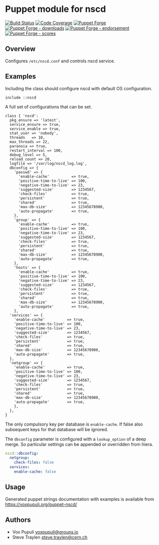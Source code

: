# Puppet module for nscd

[![Build Status](https://travis-ci.org/voxpupuli/puppet-nscd.png?branch=master)](https://travis-ci.org/voxpupuli/puppet-nscd)
[![Code Coverage](https://coveralls.io/repos/github/voxpupuli/puppet-nscd/badge.svg?branch=master)](https://coveralls.io/github/voxpupuli/puppet-nscd)
[![Puppet Forge](https://img.shields.io/puppetforge/v/puppet/nscd.svg)](https://forge.puppetlabs.com/puppet/nscd)
[![Puppet Forge - downloads](https://img.shields.io/puppetforge/dt/puppet/nscd.svg)](https://forge.puppetlabs.com/puppet/nscd)
[![Puppet Forge - endorsement](https://img.shields.io/puppetforge/e/puppet/nscd.svg)](https://forge.puppetlabs.com/puppet/nscd)
[![Puppet Forge - scores](https://img.shields.io/puppetforge/f/puppet/nscd.svg)](https://forge.puppetlabs.com/puppet/nscd)


## Overview

Configures `/etc/nscd.conf` and controls nscd service.

## Examples

Including the class should configure nscd with default OS configuration.
```puppet
include ::nscd
```

A full set of configurations that can be set.

```puppet
class { 'nscd':
  pkg_ensure => 'latest',
  service_ensure => true,
  service_enable => true,
  stat_user => 'nobody',
  threads   => 10,
  max_threads => 22,
  paranoia => true,
  restart_interval => 100,
  debug_level => 5,
  reload_count => 20,
  logfile => '/var/log/nscd_log.log',
  dbconfig => {
    'passwd' => {
      'enable-cache'          => true,
      'positive-time-to-live' => 100,
      'negative-time-to-live' => 23,
      'suggested-size'        => 1234567,
      'check-files'           => true,
      'persistent'            => true,
      'shared'                => true,
      'max-db-size'           => 12345678900,
      'auto-propagate'        => true,
    },
    'group' => {
      'enable-cache'          => true,
      'positive-time-to-live' => 100,
      'negative-time-to-live' => 23,
      'suggested-size'        => 1234567,
      'check-files'           => true,
      'persistent'            => true,
      'shared'                => true,
      'max-db-size'           => 12345678900,
      'auto-propagate'        => true,
    },
    'hosts' => {
      'enable-cache'          => true,
      'positive-time-to-live' => 100,
      'negative-time-to-live' => 23,
      'suggested-size'        => 1234567,
      'check-files'           => true,
      'persistent'            => true,
      'shared'                => true,
      'max-db-size'           => 12345678900,
      'auto-propagate'        => true,
    },
  'services' => {
    'enable-cache'          => true,
    'positive-time-to-live' => 100,
    'negative-time-to-live' => 23,
    'suggested-size'        => 1234567,
    'check-files'           => true,
    'persistent'            => true,
    'shared'                => true,
    'max-db-size'           => 12345678900,
    'auto-propagate'        => true,
  },
  'netgroup' => {
    'enable-cache'          => true,
    'positive-time-to-live' => 100,
    'negative-time-to-live' => 23,
    'suggested-size'        => 1234567,
    'check-files'           => true,
    'persistent'            => true,
    'shared'                => true,
    'max-db-size'           => 12345678900,
    'auto-propagate'        => true,
    },
  },
}
```

The only compulsory key per database is `enable-cache`. If
false also subsequent keys for that database will be ignored.

The `dbconfig` parameter is configured with a `lookup_option`
of a deep merge. So particular settings can be appended or overridden
from hiera.

```yaml
nscd::dbconfig:
  netgroup:
    check-files: false
  services:
    enable-cache: false
```

## Usage

Generated puppet strings documentation with examples is available from
https://voxpupuli.org/puppet-nscd/

## Authors

* Vox Pupuli <voxpupuli@groups.io>
* Steve Traylen <steve.traylen@cern.ch>




